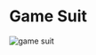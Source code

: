 # Game Suit

![game suit](https://user-images.githubusercontent.com/77370938/236119924-34cca83e-c9d6-4dc4-87b2-daa9f76d1d8b.png)
